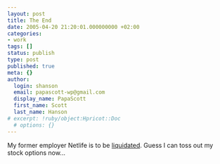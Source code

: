 ```yaml
---
layout: post
title: The End
date: 2005-04-20 21:20:01.000000000 +02:00
categories:
- work
tags: []
status: publish
type: post
published: true
meta: {}
author:
  login: shanson
  email: papascott-wp@gmail.com
  display_name: PapaScott
  first_name: Scott
  last_name: Hanson
# excerpt: !ruby/object:Hpricot::Doc
  # options: {}
---
```

<p>My former employer Netlife is to be <a href="http://www.netlife.de/press_de.nsf/adhoc/adhoc190405">liquidated</a>. Guess I can toss out my stock options now...</p>
